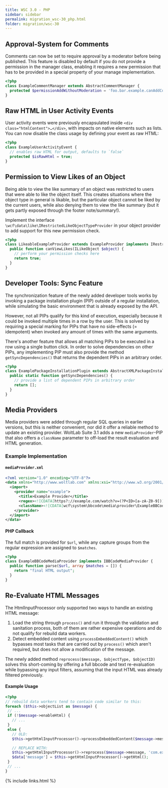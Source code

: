 ```yaml
---
title: WSC 3.0 - PHP
sidebar: sidebar
permalink: migration_wsc-30_php.html
folder: migration/wsc-30
---
```


## Approval-System for Comments

Comments can now be set to require approval by a moderator before being published. This feature is disabled by default if you do not provide a permission in the manager class, enabling it requires a new permission that has to be provided in a special property of your manage implementation.

```php
<?php
class ExampleCommentManager extends AbstractCommentManager {
  protected $permissionAddWithoutModeration = 'foo.bar.example.canAddCommentWithoutModeration';
}
```

## Raw HTML in User Activity Events

User activity events were previously encapsulated inside `<div class="htmlContent">…</div>`, with impacts on native elements such as lists. You can now disable the class usage by defining your event as raw HTML:

```php
<?php
class ExampleUserActivityEvent {
  // enables raw HTML for output, defaults to `false`
  protected $isRawHtml = true;
}
```

## Permission to View Likes of an Object

Being able to view the like summary of an object was restricted to users that were able to like the object itself. This creates situations where the object type in general is likable, but the particular object cannot be liked by the current users, while also denying them to view the like summary (but it gets partly exposed through the footer note/summary!).

Implement the interface `\wcf\data\like\IRestrictedLikeObjectTypeProvider` in your object provider to add support for this new permission check.

```php
<?php
class LikeableExampleProvider extends ExampleProvider implements IRestrictedLikeObjectTypeProvider, IViewableLikeProvider {
  public function canViewLikes(ILikeObject $object) {
    // perform your permission checks here
    return true;
  }
}
```

## Developer Tools: Sync Feature

The synchronization feature of the newly added developer tools works by invoking a package installation plugin (PIP) outside of a regular installation, while simulating the basic environment that is already exposed by the API.

However, not all PIPs qualify for this kind of execution, especially because it could be invoked multiple times in a row by the user. This is solved by requiring a special marking for PIPs that have no side-effects (= idempotent) when invoked any amount of times with the same arguments.

There's another feature that allows all matching PIPs to be executed in a row using a single button click. In order to solve dependencies on other PIPs, any implementing PIP must also provide the method `getSyncDependencies()` that returns the dependent PIPs in an arbitrary order.

```php
<?php
class ExamplePackageInstallationPlugin extends AbstractXMLPackageInstallationPlugin implements IIdempotentPackageInstallationPlugin {
  public static function getSyncDependencies() {
    // provide a list of dependent PIPs in arbitrary order
    return [];
  }
}
```

## Media Providers

Media providers were added through regular SQL queries in earlier versions, but this is neither convenient, nor did it offer a reliable method to update an existing provider. WoltLab Suite 3.1 adds a new `mediaProvider`-PIP that also offers a `className` parameter to off-load the result evaluation and HTML generation.

### Example Implementation

#### `mediaProvider.xml`

```xml
<?xml version="1.0" encoding="UTF-8"?>
<data xmlns="http://www.woltlab.com" xmlns:xsi="http://www.w3.org/2001/XMLSchema-instance" xsi:schemaLocation="http://www.woltlab.com http://www.woltlab.com/XSD/tornado/mediaProvider.xsd">
  <import>
    <provider name="example">
      <title>Example Provider</title>
      <regex><![CDATA[https?://example.com/watch?v=(?P<ID>[a-zA-Z0-9])]]></regex>
      <className><![CDATA[wcf\system\bbcode\media\provider\ExampleBBCodeMediaProvider]]></className>
    </provider>
  </import>
</data>
```

#### PHP Callback

The full match is provided for `$url`, while any capture groups from the regular expression are assigned to `$matches`.

```php
<?php
class ExampleBBCodeMediaProvider implements IBBCodeMediaProvider {
  public function parse($url, array $matches = []) {
    return "final HTML output";
  }
}
```

## Re-Evaluate HTML Messages

The HtmlInputProcessor only supported two ways to handle an existing HTML message:

 1. Load the string through `process()` and run it through the validation and sanitation process, both of them are rather expensive operations and do not qualify for rebuild data workers.
 2. Detect embedded content using `processEmbeddedContent()` which bypasses most tasks that are carried out by `process()` which aren't required, but does not allow a modification of the message.

The newly added method `reprocess($message, $objectType, $objectID)` solves this short-coming by offering a full bbcode and text re-evaluation while bypassing any input filters, assuming that the input HTML was already filtered previously.

#### Example Usage

```php
<?php
// rebuild data workers tend to contain code similar to this:
foreach ($this->objectList as $message) {
 // ...
 if (!$message->enableHtml) {
   // ...
 }
 else {
   // OLD:
   $this->getHtmlInputProcessor()->processEmbeddedContent($message->message, 'com.example.foo.message', $message->messageID);

   // REPLACE WITH:
   $this->getHtmlInputProcessor()->reprocess($message->message, 'com.example.foo.message', $message->messageID);
   $data['message'] = $this->getHtmlInputProcessor()->getHtml();
 }
 // ...
}
```

{% include links.html %}
